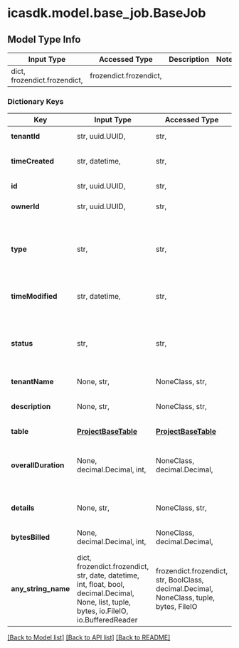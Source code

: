 # icasdk.model.base_job.BaseJob

## Model Type Info
Input Type | Accessed Type | Description | Notes
------------ | ------------- | ------------- | -------------
dict, frozendict.frozendict,  | frozendict.frozendict,  |  | 

### Dictionary Keys
Key | Input Type | Accessed Type | Description | Notes
------------ | ------------- | ------------- | ------------- | -------------
**tenantId** | str, uuid.UUID,  | str,  |  | value must be a uuid
**timeCreated** | str, datetime,  | str,  |  | value must conform to RFC-3339 date-time
**id** | str, uuid.UUID,  | str,  |  | value must be a uuid
**ownerId** | str, uuid.UUID,  | str,  |  | value must be a uuid
**type** | str,  | str,  | The type of the job | must be one of ["COPYTABLE", "EXPORTTABLE", "CREATETABLE", "EXECUTEQUERY", "LOADDATA", "PREPAREDATA", ] 
**timeModified** | str, datetime,  | str,  |  | value must conform to RFC-3339 date-time
**status** | str,  | str,  | The status of the job | must be one of ["CREATED", "SUCCEEDED", "FAILED", "PENDING", "INPROGRESS", "ABORTED", ] 
**tenantName** | None, str,  | NoneClass, str,  |  | [optional] 
**description** | None, str,  | NoneClass, str,  | A short description of the base job | [optional] 
**table** | [**ProjectBaseTable**](ProjectBaseTable.md) | [**ProjectBaseTable**](ProjectBaseTable.md) |  | [optional] 
**overallDuration** | None, decimal.Decimal, int,  | NoneClass, decimal.Decimal,  | The duration of the job expressed in milliseconds | [optional] value must be a 64 bit integer
**details** | None, str,  | NoneClass, str,  | Detailed description of the job | [optional] 
**bytesBilled** | None, decimal.Decimal, int,  | NoneClass, decimal.Decimal,  | Bytes billed | [optional] value must be a 64 bit integer
**any_string_name** | dict, frozendict.frozendict, str, date, datetime, int, float, bool, decimal.Decimal, None, list, tuple, bytes, io.FileIO, io.BufferedReader | frozendict.frozendict, str, BoolClass, decimal.Decimal, NoneClass, tuple, bytes, FileIO | any string name can be used but the value must be the correct type | [optional]

[[Back to Model list]](../../README.md#documentation-for-models) [[Back to API list]](../../README.md#documentation-for-api-endpoints) [[Back to README]](../../README.md)

